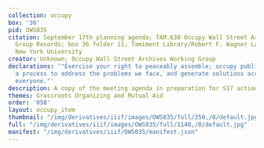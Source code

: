 ```yaml
---
collection: occupy
box: '36'
pid: OWS035
citation: September 17th planning agenda; TAM.630 Occupy Wall Street Archives Working
  Group Records; box 36 folder 11; Tamiment Library/Robert F. Wagner Labor Archives,
  New York University
creator: Unknown; Occupy Wall Street Archives Working Group
declarations: '"Exercise your right to peaceably assemble; occupy public space;  create
  a process to address the problems we face, and generate solutions accessible to
  everyone."'
description: A copy of the meeting agenda in preparation for S17 actions
themes: Grassroots Organizing and Mutual Aid
order: '058'
layout: occupy_item
thumbnail: "/img/derivatives/iiif/images/OWS035/full/250,/0/default.jpg"
full: "/img/derivatives/iiif/images/OWS035/full/1140,/0/default.jpg"
manifest: "/img/derivatives/iiif/OWS035/manifest.json"
---
```

